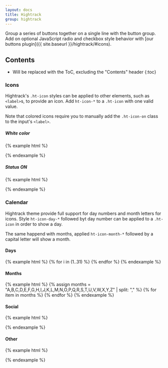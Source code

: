 ```yaml
---
layout: docs
title: Hightrack
group: hightrack
---
```


Group a series of buttons together on a single line with the button group. Add on optional JavaScript radio and checkbox style behavior with [our buttons plugin]({{ site.baseurl }}/hightrack/#icons).

## Contents

* Will be replaced with the ToC, excluding the "Contents" header
{:toc}

### Icons

Hightrack's `.ht-icon` styles can be applied to other elements, such as `<label>`s, to provide an icon. Add `ht-icon-*` to a `.ht-icon` with one valid value.

Note that colored icons require you to manually add the `.ht-icon-on` class to the input's `<label>`.

##### White color

{% example html %}
<div class="example-body ht-background-theme-primary">
  	<label class="ht-icon ht-icon-like"></label>
	<label class="ht-icon ht-icon-matrix"></label>
	<label class="ht-icon ht-icon-list"></label>
	<label class="ht-icon ht-icon-day-13"></label>
	<label class="ht-icon ht-icon-month-E"></label>
</div>
{% endexample %}

##### Status ON

{% example html %}
<div class="example-body">
  	<label class="ht-icon ht-icon-like ht-icon-on"></label>
	<label class="ht-icon ht-icon-matrix ht-icon-on"></label>
	<label class="ht-icon ht-icon-list ht-icon-on"></label>
	<label class="ht-icon ht-icon-day-13 ht-icon-on"></label>
	<label class="ht-icon ht-icon-month-E ht-icon-on"></label>
</div>
{% endexample %}

### Calendar

Hightrack theme provide full support for day numbers and month letters for icons. Style `ht-icon-day-*` followed byt day number can be applied to a `.ht-icon` in order to show a day. 

The same happend with months, applied `ht-icon-month-*` followed by a capital letter will show a month.

#### Days

{% example html %}
{% for i in (1..31) %}
    <label class="ht-icon ht-icon-day-{{ i }} ht-icon-on"></label>
{% endfor %}
{% endexample %}

#### Months

{% example html %}
{% assign months = "A,B,C,D,E,F,G,H,I,J,K,L,M,N,O,P,Q,R,S,T,U,V,W,X,Y,Z" | split: "," %}
{% for item in months %}
    <label class="ht-icon ht-icon-month-{{ item }} ht-icon-on"></label>
{% endfor %}
{% endexample %}

#### Social
{% example html %}

<label class="ht-icon ht-icon-facebook ht-icon-on"></label>
<label class="ht-icon ht-icon-twitter ht-icon-on"></label>
<label class="ht-icon ht-icon-googleplus ht-icon-on"></label>
<label class="ht-icon ht-icon-linkedin ht-icon-on"></label>

{% endexample %}

#### Other
{% example html %}

<label class="ht-icon ht-icon-smile ht-icon-on"></label>
<label class="ht-icon ht-icon-accomplish ht-icon-on"></label>
<label class="ht-icon ht-icon-cloud ht-icon-on"></label>
<label class="ht-icon ht-icon-people ht-icon-on"></label>

{% endexample %}


